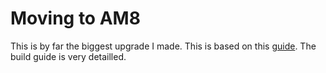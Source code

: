 # Moving to AM8

This is by far the biggest upgrade I made. This is based on this [guide](https://www.thingiverse.com/thing:2263216).
The build guide is very detailled.
